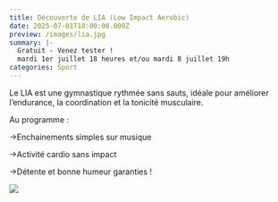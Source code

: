 ```yaml
---
title: Découverte de LIA (Low Impact Aerobic)
date: 2025-07-01T18:00:00.000Z
preview: /images/lia.jpg
summary: |-
  Gratuit - Venez tester ! 
  mardi 1er juillet 18 heures et/ou mardi 8 juillet 19h
categories: Sport
---
```

Le LIA est une gymnastique rythmée sans sauts, idéale pour améliorer l’endurance, la coordination et la tonicité musculaire.

Au programme :

\->Enchainements simples sur musique

\->Activité cardio sans impact

\->Détente et bonne humeur garanties !

![](/images/lia.jpg)
